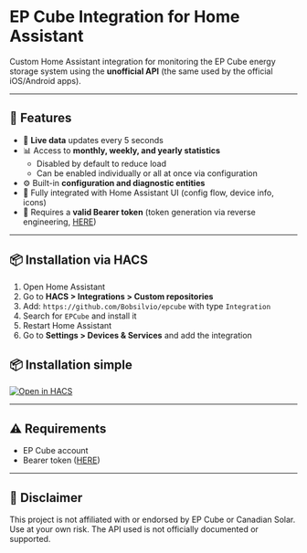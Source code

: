 # EP Cube Integration for Home Assistant

Custom Home Assistant integration for monitoring the EP Cube energy storage system using the **unofficial API** (the same used by the official iOS/Android apps).

---

## 🔧 Features

- 📡 **Live data** updates every 5 seconds  
- 📊 Access to **monthly, weekly, and yearly statistics**  
  - Disabled by default to reduce load  
  - Can be enabled individually or all at once via configuration  
- ⚙️ Built-in **configuration and diagnostic entities**  
- 🧩 Fully integrated with Home Assistant UI (config flow, device info, icons)
- 🔐 Requires a **valid Bearer token** (token generation via reverse engineering, [HERE](https://epcube-token.streamlit.app/))

---

## 📦 Installation via HACS

1. Open Home Assistant  
2. Go to **HACS > Integrations > Custom repositories**  
3. Add: `https://github.com/Bobsilvio/epcube` with type `Integration`  
4. Search for `EPCube` and install it  
5. Restart Home Assistant  
6. Go to **Settings > Devices & Services** and add the integration

## 📦 Installation simple
[![Open in HACS](https://my.home-assistant.io/badges/hacs_repository.svg)](https://my.home-assistant.io/redirect/hacs_repository/?owner=bobsilvio&repository=epcube&category=integration)

---

## ⚠️ Requirements

- EP Cube account  
- Bearer token ([HERE](https://github.com/Bobsilvio/epcube-token))

---

## 📜 Disclaimer

This project is not affiliated with or endorsed by EP Cube or Canadian Solar.  
Use at your own risk. The API used is not officially documented or supported.
